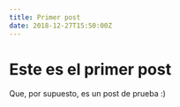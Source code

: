 ```yaml
---
title: Primer post
date: 2018-12-27T15:50:00Z
---
```


# Este es el primer post

Que, por supuesto, es un post de prueba :)
